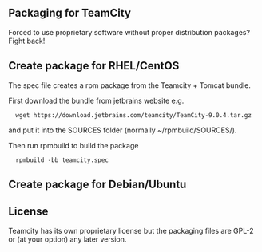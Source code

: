 Packaging for TeamCity
---------------------
Forced to use proprietary software without proper distribution packages? Fight back!

Create package for RHEL/CentOS
------------------------------
The spec file creates a rpm package from the Teamcity + Tomcat bundle. 

First download the bundle from jetbrains website e.g.
      
      wget https://download.jetbrains.com/teamcity/TeamCity-9.0.4.tar.gz

and put it into the SOURCES folder (normally ~/rpmbuild/SOURCES/).

Then run rpmbuild to build the package

      rpmbuild -bb teamcity.spec


Create package for Debian/Ubuntu
--------------------------------




License
-------
Teamcity has its own proprietary license but the packaging files are GPL-2 or (at your option) any later version.
 
